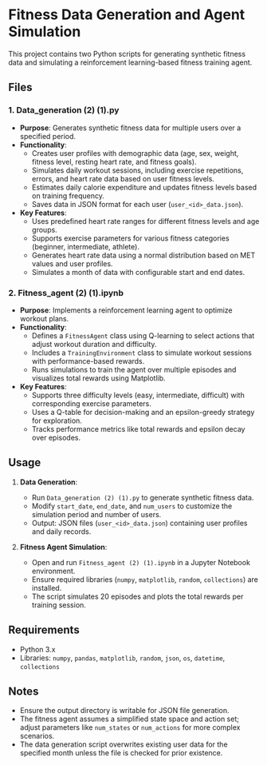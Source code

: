 # Fitness Data Generation and Agent Simulation

This project contains two Python scripts for generating synthetic fitness data and simulating a reinforcement learning-based fitness training agent.

## Files

### 1. Data_generation (2) (1).py
- **Purpose**: Generates synthetic fitness data for multiple users over a specified period.
- **Functionality**:
  - Creates user profiles with demographic data (age, sex, weight, fitness level, resting heart rate, and fitness goals).
  - Simulates daily workout sessions, including exercise repetitions, errors, and heart rate data based on user fitness levels.
  - Estimates daily calorie expenditure and updates fitness levels based on training frequency.
  - Saves data in JSON format for each user (`user_<id>_data.json`).
- **Key Features**:
  - Uses predefined heart rate ranges for different fitness levels and age groups.
  - Supports exercise parameters for various fitness categories (beginner, intermediate, athlete).
  - Generates heart rate data using a normal distribution based on MET values and user profiles.
  - Simulates a month of data with configurable start and end dates.

### 2. Fitness_agent (2) (1).ipynb
- **Purpose**: Implements a reinforcement learning agent to optimize workout plans.
- **Functionality**:
  - Defines a `FitnessAgent` class using Q-learning to select actions that adjust workout duration and difficulty.
  - Includes a `TrainingEnvironment` class to simulate workout sessions with performance-based rewards.
  - Runs simulations to train the agent over multiple episodes and visualizes total rewards using Matplotlib.
- **Key Features**:
  - Supports three difficulty levels (easy, intermediate, difficult) with corresponding exercise parameters.
  - Uses a Q-table for decision-making and an epsilon-greedy strategy for exploration.
  - Tracks performance metrics like total rewards and epsilon decay over episodes.

## Usage
1. **Data Generation**:
   - Run `Data_generation (2) (1).py` to generate synthetic fitness data.
   - Modify `start_date`, `end_date`, and `num_users` to customize the simulation period and number of users.
   - Output: JSON files (`user_<id>_data.json`) containing user profiles and daily records.

2. **Fitness Agent Simulation**:
   - Open and run `Fitness_agent (2) (1).ipynb` in a Jupyter Notebook environment.
   - Ensure required libraries (`numpy`, `matplotlib`, `random`, `collections`) are installed.
   - The script simulates 20 episodes and plots the total rewards per training session.

## Requirements
- Python 3.x
- Libraries: `numpy`, `pandas`, `matplotlib`, `random`, `json`, `os`, `datetime`, `collections`

## Notes
- Ensure the output directory is writable for JSON file generation.
- The fitness agent assumes a simplified state space and action set; adjust parameters like `num_states` or `num_actions` for more complex scenarios.
- The data generation script overwrites existing user data for the specified month unless the file is checked for prior existence.